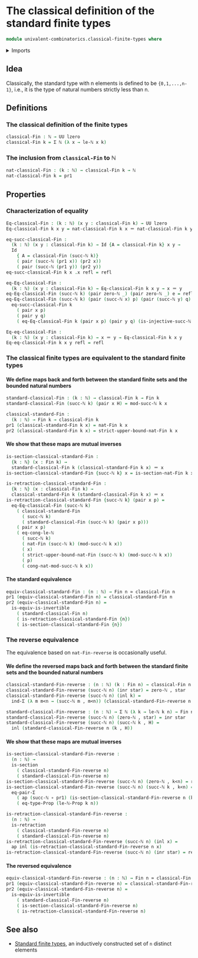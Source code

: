 # The classical definition of the standard finite types

```agda
module univalent-combinatorics.classical-finite-types where
```

<details><summary>Imports</summary>

```agda
open import elementary-number-theory.congruence-natural-numbers
open import elementary-number-theory.modular-arithmetic-standard-finite-types
open import elementary-number-theory.natural-numbers
open import elementary-number-theory.strict-inequality-natural-numbers

open import foundation.action-on-identifications-functions
open import foundation.coproduct-types
open import foundation.dependent-pair-types
open import foundation.equality-dependent-pair-types
open import foundation.equivalences
open import foundation.function-types
open import foundation.identity-types
open import foundation.propositions
open import foundation.retractions
open import foundation.sections
open import foundation.unit-type
open import foundation.universe-levels

open import univalent-combinatorics.standard-finite-types
```

</details>

## Idea

Classically, the standard type with n elements is defined to be `{0,1,...,n-1}`,
i.e., it is the type of natural numbers strictly less than n.

## Definitions

### The classical definition of the finite types

```agda
classical-Fin : ℕ → UU lzero
classical-Fin k = Σ ℕ (λ x → le-ℕ x k)
```

### The inclusion from `classical-Fin` to ℕ

```agda
nat-classical-Fin : (k : ℕ) → classical-Fin k → ℕ
nat-classical-Fin k = pr1
```

## Properties

### Characterization of equality

```agda
Eq-classical-Fin : (k : ℕ) (x y : classical-Fin k) → UU lzero
Eq-classical-Fin k x y = nat-classical-Fin k x ＝ nat-classical-Fin k y

eq-succ-classical-Fin :
  (k : ℕ) (x y : classical-Fin k) → Id {A = classical-Fin k} x y →
  Id
    { A = classical-Fin (succ-ℕ k)}
    ( pair (succ-ℕ (pr1 x)) (pr2 x))
    ( pair (succ-ℕ (pr1 y)) (pr2 y))
eq-succ-classical-Fin k x .x refl = refl

eq-Eq-classical-Fin :
  (k : ℕ) (x y : classical-Fin k) → Eq-classical-Fin k x y → x ＝ y
eq-Eq-classical-Fin (succ-ℕ k) (pair zero-ℕ _) (pair zero-ℕ _) e = refl
eq-Eq-classical-Fin (succ-ℕ k) (pair (succ-ℕ x) p) (pair (succ-ℕ y) q) e =
  eq-succ-classical-Fin k
    ( pair x p)
    ( pair y q)
    ( eq-Eq-classical-Fin k (pair x p) (pair y q) (is-injective-succ-ℕ e))

Eq-eq-classical-Fin :
  (k : ℕ) (x y : classical-Fin k) → x ＝ y → Eq-classical-Fin k x y
Eq-eq-classical-Fin k x y refl = refl
```

### The classical finite types are equivalent to the standard finite types

#### We define maps back and forth between the standard finite sets and the bounded natural numbers

```agda
standard-classical-Fin : (k : ℕ) → classical-Fin k → Fin k
standard-classical-Fin (succ-ℕ k) (pair x H) = mod-succ-ℕ k x

classical-standard-Fin :
  (k : ℕ) → Fin k → classical-Fin k
pr1 (classical-standard-Fin k x) = nat-Fin k x
pr2 (classical-standard-Fin k x) = strict-upper-bound-nat-Fin k x
```

#### We show that these maps are mutual inverses

```agda
is-section-classical-standard-Fin :
  {k : ℕ} (x : Fin k) →
  standard-classical-Fin k (classical-standard-Fin k x) ＝ x
is-section-classical-standard-Fin {succ-ℕ k} x = is-section-nat-Fin k x

is-retraction-classical-standard-Fin :
  {k : ℕ} (x : classical-Fin k) →
  classical-standard-Fin k (standard-classical-Fin k x) ＝ x
is-retraction-classical-standard-Fin {succ-ℕ k} (pair x p) =
  eq-Eq-classical-Fin (succ-ℕ k)
    ( classical-standard-Fin
      ( succ-ℕ k)
      ( standard-classical-Fin (succ-ℕ k) (pair x p)))
    ( pair x p)
    ( eq-cong-le-ℕ
      ( succ-ℕ k)
      ( nat-Fin (succ-ℕ k) (mod-succ-ℕ k x))
      ( x)
      ( strict-upper-bound-nat-Fin (succ-ℕ k) (mod-succ-ℕ k x))
      ( p)
      ( cong-nat-mod-succ-ℕ k x))
```

#### The standard equivalence

```agda
equiv-classical-standard-Fin : (n : ℕ) → Fin n ≃ classical-Fin n
pr1 (equiv-classical-standard-Fin n) = classical-standard-Fin n
pr2 (equiv-classical-standard-Fin n) =
  is-equiv-is-invertible
    ( standard-classical-Fin n)
    ( is-retraction-classical-standard-Fin {n})
    ( is-section-classical-standard-Fin {n})
```

### The reverse equivalence

The equivalence based on `nat-Fin-reverse` is occasionally useful.

#### We define the reversed maps back and forth between the standard finite sets and the bounded natural numbers

```agda
classical-standard-Fin-reverse : (n : ℕ) (k : Fin n) → classical-Fin n
classical-standard-Fin-reverse (succ-ℕ n) (inr star) = zero-ℕ , star
classical-standard-Fin-reverse (succ-ℕ n) (inl k) =
  ind-Σ (λ m m<n → (succ-ℕ m , m<n)) (classical-standard-Fin-reverse n k)

standard-classical-Fin-reverse : (n : ℕ) → Σ ℕ (λ k → le-ℕ k n) → Fin n
standard-classical-Fin-reverse (succ-ℕ n) (zero-ℕ , star) = inr star
standard-classical-Fin-reverse (succ-ℕ n) (succ-ℕ k , H) =
  inl (standard-classical-Fin-reverse n (k , H))
```

#### We show that these maps are mutual inverses

```agda
is-section-classical-standard-Fin-reverse :
  (n : ℕ) →
  is-section
    ( classical-standard-Fin-reverse n)
    ( standard-classical-Fin-reverse n)
is-section-classical-standard-Fin-reverse (succ-ℕ n) (zero-ℕ , k<n) = refl
is-section-classical-standard-Fin-reverse (succ-ℕ n) (succ-ℕ k , k<n) =
  eq-pair-Σ
    ( ap (succ-ℕ ∘ pr1) (is-section-classical-standard-Fin-reverse n (k , k<n)))
    ( eq-type-Prop (le-ℕ-Prop k n))

is-retraction-classical-standard-Fin-reverse :
  (n : ℕ) →
  is-retraction
    ( classical-standard-Fin-reverse n)
    ( standard-classical-Fin-reverse n)
is-retraction-classical-standard-Fin-reverse (succ-ℕ n) (inl x) =
  ap inl (is-retraction-classical-standard-Fin-reverse n x)
is-retraction-classical-standard-Fin-reverse (succ-ℕ n) (inr star) = refl
```

#### The reversed equivalence

```agda
equiv-classical-standard-Fin-reverse : (n : ℕ) → Fin n ≃ classical-Fin n
pr1 (equiv-classical-standard-Fin-reverse n) = classical-standard-Fin-reverse n
pr2 (equiv-classical-standard-Fin-reverse n) =
  is-equiv-is-invertible
    ( standard-classical-Fin-reverse n)
    ( is-section-classical-standard-Fin-reverse n)
    ( is-retraction-classical-standard-Fin-reverse n)
```

## See also

- [Standard finite types](univalent-combinatorics.classical-finite-types.md), an
  inductively constructed set of `n` distinct elements
